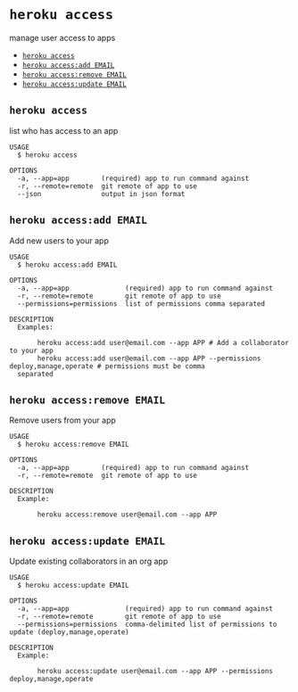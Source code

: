 `heroku access`
===============

manage user access to apps
* [`heroku access`](#heroku-access)
* [`heroku access:add EMAIL`](#heroku-accessadd-email)
* [`heroku access:remove EMAIL`](#heroku-accessremove-email)
* [`heroku access:update EMAIL`](#heroku-accessupdate-email)

## `heroku access`

list who has access to an app

```
USAGE
  $ heroku access

OPTIONS
  -a, --app=app        (required) app to run command against
  -r, --remote=remote  git remote of app to use
  --json               output in json format
```

## `heroku access:add EMAIL`

Add new users to your app

```
USAGE
  $ heroku access:add EMAIL

OPTIONS
  -a, --app=app              (required) app to run command against
  -r, --remote=remote        git remote of app to use
  --permissions=permissions  list of permissions comma separated

DESCRIPTION
  Examples:

       heroku access:add user@email.com --app APP # Add a collaborator to your app
       heroku access:add user@email.com --app APP --permissions deploy,manage,operate # permissions must be comma 
  separated
```

## `heroku access:remove EMAIL`

Remove users from your app

```
USAGE
  $ heroku access:remove EMAIL

OPTIONS
  -a, --app=app        (required) app to run command against
  -r, --remote=remote  git remote of app to use

DESCRIPTION
  Example:

       heroku access:remove user@email.com --app APP
```

## `heroku access:update EMAIL`

Update existing collaborators in an org app

```
USAGE
  $ heroku access:update EMAIL

OPTIONS
  -a, --app=app              (required) app to run command against
  -r, --remote=remote        git remote of app to use
  --permissions=permissions  comma-delimited list of permissions to update (deploy,manage,operate)

DESCRIPTION
  Example:

       heroku access:update user@email.com --app APP --permissions deploy,manage,operate
```
